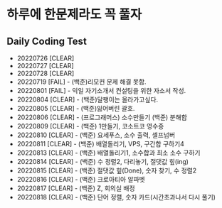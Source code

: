 # 하루에 한문제라도 꼭 풀자

## Daily Coding Test

- 20220726 [CLEAR]
- 20220727 [CLEAR]
- 20220728 [CLEAR]
- 20220719 [FAIL] - (백준)리모컨 문제 해결 못함. 
- 20220801 [FAIL] - 익일 자기소개서 컨설팅을 위한 자소서 작성.
- 20220804 [CLEAR] - (백준)달팽이는 올라가고싶다.
- 20220805 [CLEAR] - (백준)잃어버린 괄호.
- 20220806 [CLEAR] - (프로그래머스) 소수만들기 (백준) 분해합
- 20220809 [CLEAR] - (백준) 1만들기, 코소트코 영수증
- 20220810 [CLEAR] - (백준) 요세푸스, 소수 출력, 셀프넘버
- 20220811 [CLEAR] - (백준) 배열돌리기, VPS, 구간합 구하기4
- 20220813 [CLEAR] - (백준) 배열돌리기1, 소수합과 최소 소수 구하기
- 20220814 [CLEAR] - (백준) 수 정렬2, 다리놓기, 절댓값 힢(ing)
- 20220815 [CLEAR] - (백준) 절댓값 힢(Done), 숫자 찾기, 수 정렬2
- 20220816 [CLEAR] - (백준) 크로아티아 알파벳
- 20220817 [CLEAR] - (백준) Z, 회의실 배정
- 20220818 [CLEAR] - (백준) 단어 정렬, 숫자 카드(시간초과나서 다시 풀기)